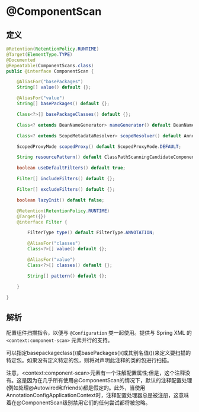 # @ComponentScan

## 定义

```java
@Retention(RetentionPolicy.RUNTIME)
@Target(ElementType.TYPE)
@Documented
@Repeatable(ComponentScans.class)
public @interface ComponentScan {

    @AliasFor("basePackages")
    String[] value() default {};

    @AliasFor("value")
    String[] basePackages() default {};

    Class<?>[] basePackageClasses() default {};

    Class<? extends BeanNameGenerator> nameGenerator() default BeanNameGenerator.class;

    Class<? extends ScopeMetadataResolver> scopeResolver() default AnnotationScopeMetadataResolver.class;

    ScopedProxyMode scopedProxy() default ScopedProxyMode.DEFAULT;

    String resourcePattern() default ClassPathScanningCandidateComponentProvider.DEFAULT_RESOURCE_PATTERN;

    boolean useDefaultFilters() default true;

    Filter[] includeFilters() default {};

    Filter[] excludeFilters() default {};

    boolean lazyInit() default false;

    @Retention(RetentionPolicy.RUNTIME)
    @Target({})
    @interface Filter {

        FilterType type() default FilterType.ANNOTATION;

        @AliasFor("classes")
        Class<?>[] value() default {};

        @AliasFor("value")
        Class<?>[] classes() default {};

        String[] pattern() default {};

    }

}
```

## 解析

配置组件扫描指令，以便与 `@Configuration` 类一起使用。提供与 Spring XML 的 `<context:component-scan>` 元素并行的支持。

可以指定basepackageclass\(\)或basePackages\(\)\(或其别名值\(\)\)来定义要扫描的特定包。如果没有定义特定的包，则将对声明此注释的类的包进行扫描。

注意，&lt;context:component-scan&gt;元素有一个注解配置属性;但是，这个注释没有。这是因为在几乎所有使用@ComponentScan的情况下，默认的注释配置处理\(例如处理@Autowired和friends\)都是假定的。此外，当使用AnnotationConfigApplicationContext时，注释配置处理器总是被注册，这意味着在@ComponentScan级别禁用它们的任何尝试都将被忽略。

